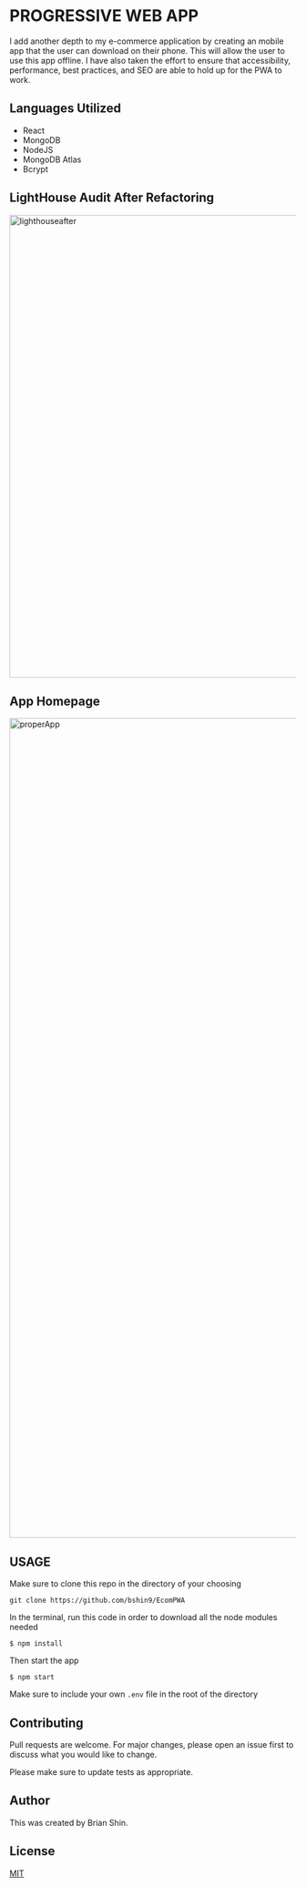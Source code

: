 # PROGRESSIVE WEB APP

I add another depth to my e-commerce application by creating an mobile app that the user can download on their phone. This will allow the user to use this app offline. I have also taken the effort to ensure that accessibility, performance, best practices, and SEO are able to hold up for the PWA to work. 

## Languages Utilized

* React
* MongoDB
* NodeJS
* MongoDB Atlas
* Bcrypt

## LightHouse Audit After Refactoring

<img width="813" alt="lighthouseafter" src="https://user-images.githubusercontent.com/52217063/69978263-272f1d00-14fa-11ea-8ec2-b970f8c68475.png">

## App Homepage

<img width="1440" alt="properApp" src="https://user-images.githubusercontent.com/52217063/69979122-affa8880-14fb-11ea-92f4-e0347d5700e4.png">

## USAGE

Make sure to clone this repo in the directory of your choosing

`git clone https://github.com/bshin9/EcomPWA`

In the terminal, run this code in order to download all the node modules needed

`$ npm install`

Then start the app

`$ npm start`

Make sure to include your own `.env` file in the root of the directory

## Contributing

Pull requests are welcome. For major changes, please open an issue first to discuss what you would like to change.

Please make sure to update tests as appropriate.

## Author
This was created by Brian Shin.

## License
[MIT](https://github.com/bshin9/EcomPWA/blob/master/LICENSE)
